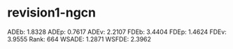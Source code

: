 # revision1-ngcn

ADEb: 1.8328
ADEp: 0.7617
ADEv: 2.2107
FDEb: 3.4404
FDEp: 1.4624
FDEv: 3.9555
Rank: 664
WSADE: 1.2871
WSFDE: 2.3962